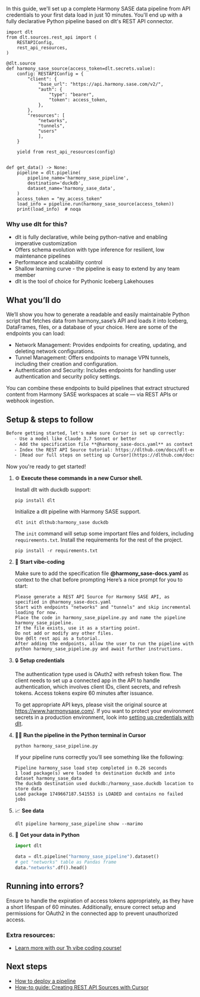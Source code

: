 In this guide, we'll set up a complete Harmony SASE data pipeline from API credentials to your first data load in just 10 minutes. You'll end up with a fully declarative Python pipeline based on dlt's REST API connector.

```python-outcome
import dlt
from dlt.sources.rest_api import (
    RESTAPIConfig,
    rest_api_resources,
)

@dlt.source
def harmony_sase_source(access_token=dlt.secrets.value):
    config: RESTAPIConfig = {
        "client": {
            "base_url": "https://api.harmony.sase.com/v2/",
            "auth": {
                "type": "bearer",
                "token": access_token,
            },
        },
        "resources": [
            "networks",
            "tunnels",
            "users"
            ],
    }

    yield from rest_api_resources(config)


def get_data() -> None:
    pipeline = dlt.pipeline(
        pipeline_name='harmony_sase_pipeline',
        destination='duckdb',
        dataset_name='harmony_sase_data', 
    )
    access_token = "my_access_token"
    load_info = pipeline.run(harmony_sase_source(access_token))
    print(load_info)  # noqa
```

### Why use dlt for this?

- dlt is fully declarative, while being python-native and enabling imperative customization
- Offers schema evolution with type inference for resilient, low maintenance pipelines
- Performance and scalability control
- Shallow learning curve - the pipeline is easy to extend by any team member
- dlt is the tool of choice for Pythonic Iceberg Lakehouses

## What you’ll do

We’ll show you how to generate a readable and easily maintainable Python script that fetches data from harmony_sase’s API and loads it into Iceberg, DataFrames, files, or a database of your choice. Here are some of the endpoints you can load:

- Network Management: Provides endpoints for creating, updating, and deleting network configurations.
- Tunnel Management: Offers endpoints to manage VPN tunnels, including their creation and configuration.
- Authentication and Security: Includes endpoints for handling user authentication and security policy settings.

You can combine these endpoints to build pipelines that extract structured content from Harmony SASE workspaces at scale — via REST APIs or webhook ingestion.

## Setup & steps to follow

```default
Before getting started, let's make sure Cursor is set up correctly:
   - Use a model like Claude 3.7 Sonnet or better
   - Add the specification file **@harmony_sase-docs.yaml** as context
   - Index the REST API Source tutorial: https://dlthub.com/docs/dlt-ecosystem/verified-sources/rest_api/ and add it to context as **@dlt rest api**
   - [Read our full steps on setting up Cursor](https://dlthub.com/docs/dlt-ecosystem/llm-tooling/cursor-restapi#23-configuring-cursor-with-documentation)
```

Now you're ready to get started! 

1. ⚙️ **Execute these commands in a new Cursor shell.**
    
    Install dlt with duckdb support:
    ```shell
    pip install dlt
    ```

    Initialize a dlt pipeline with Harmony SASE support.
    ```shell
    dlt init dlthub:harmony_sase duckdb
    ```

    The `init` command will setup some important files and folders, including `requirements.txt`. Install the requirements for the rest of the project.
    ```shell
    pip install -r requirements.txt
    ```
    
2. 🤠 **Start vibe-coding**
    
    Make sure to add the specification file **@harmony_sase-docs.yaml** as context to the chat before prompting
    Here’s a nice prompt for you to start: 
    
    ```prompt
    Please generate a REST API Source for Harmony SASE API, as specified in @harmony_sase-docs.yaml 
    Start with endpoints "networks" and "tunnels" and skip incremental loading for now. 
    Place the code in harmony_sase_pipeline.py and name the pipeline harmony_sase_pipeline. 
    If the file exists, use it as a starting point. 
    Do not add or modify any other files. 
    Use @dlt rest api as a tutorial. 
    After adding the endpoints, allow the user to run the pipeline with python harmony_sase_pipeline.py and await further instructions.
    ```

    
3. 🔒 **Setup credentials** 
    
    The authentication type used is OAuth2 with refresh token flow. The client needs to set up a connected app in the API to handle authentication, which involves client IDs, client secrets, and refresh tokens. Access tokens expire 60 minutes after issuance.
    
    To get appropriate API keys, please visit the original source at https://www.harmonysase.com/.
    If you want to protect your environment secrets in a production environment, look into [setting up credentials with dlt](https://dlthub.com/docs/walkthroughs/add_credentials).
    
4. 🏃‍♀️ **Run the pipeline in the Python terminal in Cursor**
    
    ```shell
    python harmony_sase_pipeline.py
    ```
    
    If your pipeline runs correctly you’ll see something like the following:
    
    ```shell
    Pipeline harmony_sase load step completed in 0.26 seconds
    1 load package(s) were loaded to destination duckdb and into dataset harmony_sase_data
    The duckdb destination used duckdb:/harmony_sase.duckdb location to store data
    Load package 1749667187.541553 is LOADED and contains no failed jobs
    ```
    
5. 📈 **See data**
    
    ```shell
    dlt pipeline harmony_sase_pipeline show --marimo
    ```
    
6. 🐍 **Get your data in Python**
    
    ```python
    import dlt

   data = dlt.pipeline("harmony_sase_pipeline").dataset()
   # get "networks" table as Pandas frame
   data."networks".df().head()
    ```

## Running into errors?

Ensure to handle the expiration of access tokens appropriately, as they have a short lifespan of 60 minutes. Additionally, ensure correct setup and permissions for OAuth2 in the connected app to prevent unauthorized access.

### Extra resources:

- [Learn more with our 1h vibe coding course!](https://www.youtube.com/watch?v=GGid70rnJuM)

## Next steps

- [How to deploy a pipeline](https://dlthub.com/docs/walkthroughs/deploy-a-pipeline)
- [How-to guide: Creating REST API Sources with Cursor](https://dlthub.com/docs/dlt-ecosystem/llm-tooling/cursor-restapi)